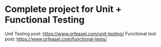 # Complete project for Unit + Functional Testing

Unit Testing post: https://www.orfeasel.com/unit-testing/
Functional test post: https://www.orfeasel.com/functional-tests/